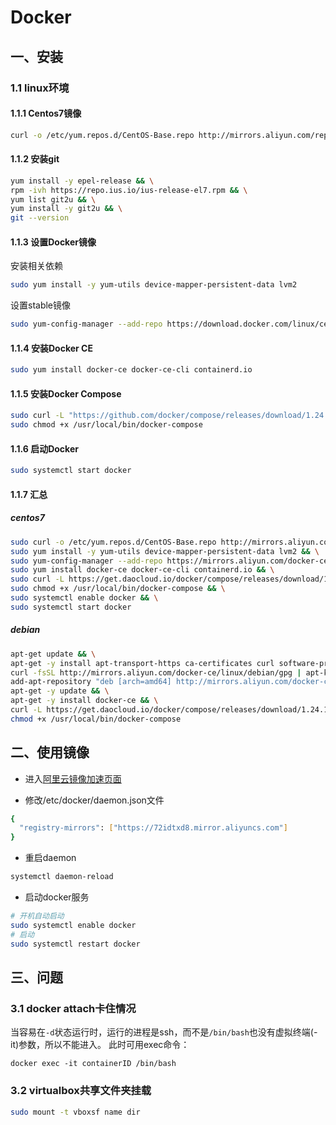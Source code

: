 # Docker

## 一、安装

### 1.1 linux环境

#### 1.1.1 Centos7镜像
```bash
curl -o /etc/yum.repos.d/CentOS-Base.repo http://mirrors.aliyun.com/repo/Centos-7.repo
```

#### 1.1.2 安装git

```bash
yum install -y epel-release && \
rpm -ivh https://repo.ius.io/ius-release-el7.rpm && \
yum list git2u && \
yum install -y git2u && \
git --version
```

#### 1.1.3 设置Docker镜像

安装相关依赖
```bash
sudo yum install -y yum-utils device-mapper-persistent-data lvm2
```

设置stable镜像
```bash
sudo yum-config-manager --add-repo https://download.docker.com/linux/centos/docker-ce.repo
```

#### 1.1.4 安装Docker CE
```bash
sudo yum install docker-ce docker-ce-cli containerd.io
```

#### 1.1.5 安装Docker Compose
```bash
sudo curl -L "https://github.com/docker/compose/releases/download/1.24.0/docker-compose-$(uname -s)-$(uname -m)" -o /usr/local/bin/docker-compose
sudo chmod +x /usr/local/bin/docker-compose
```

#### 1.1.6 启动Docker
```bash
sudo systemctl start docker
```

#### 1.1.7 汇总

##### centos7
```bash
sudo curl -o /etc/yum.repos.d/CentOS-Base.repo http://mirrors.aliyun.com/repo/Centos-7.repo && \
sudo yum install -y yum-utils device-mapper-persistent-data lvm2 && \
sudo yum-config-manager --add-repo https://mirrors.aliyun.com/docker-ce/linux/centos/docker-ce.repo && \
sudo yum install docker-ce docker-ce-cli containerd.io && \
sudo curl -L https://get.daocloud.io/docker/compose/releases/download/1.24.1/docker-compose-`uname -s`-`uname -m` -o /usr/local/bin/docker-compose && \
sudo chmod +x /usr/local/bin/docker-compose && \
sudo systemctl enable docker && \
sudo systemctl start docker
```

##### debian
```bash
apt-get update && \
apt-get -y install apt-transport-https ca-certificates curl software-properties-common && \
curl -fsSL http://mirrors.aliyun.com/docker-ce/linux/debian/gpg | apt-key add - && \
add-apt-repository "deb [arch=amd64] http://mirrors.aliyun.com/docker-ce/linux/debian $(lsb_release -cs) stable" && \
apt-get -y update && \
apt-get -y install docker-ce && \
curl -L https://get.daocloud.io/docker/compose/releases/download/1.24.1/docker-compose-`uname -s`-`uname -m` -o /usr/local/bin/docker-compose && \
chmod +x /usr/local/bin/docker-compose
```

## 二、使用镜像

- 进入[阿里云镜像加速页面](https://cr.console.aliyun.com/#/accelerator)

- 修改/etc/docker/daemon.json文件
```bash
{
  "registry-mirrors": ["https://72idtxd8.mirror.aliyuncs.com"]
}
```

- 重启daemon
```bash
systemctl daemon-reload
```

- 启动docker服务
```bash
# 开机自动启动
sudo systemctl enable docker
# 启动
sudo systemctl restart docker
```

## 三、问题

### 3.1 docker attach卡住情况
当容易在```-d```状态运行时，运行的进程是ssh，而不是```/bin/bash```也没有虚拟终端(-it)参数，所以不能进入。
此时可用exec命令：
```
docker exec -it containerID /bin/bash
```

### 3.2 virtualbox共享文件夹挂载
```bash
sudo mount -t vboxsf name dir
```